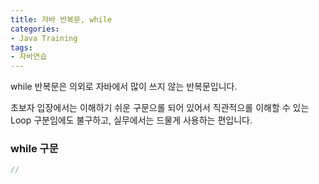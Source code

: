 ```yaml
---
title: 자바 반복문, while
categories:
- Java Training
tags:
- 자바연습
---
```


while 반복문은 의외로 자바에서 많이 쓰지 않는 반복문입니다.   

초보자 입장에서는 이해하기 쉬운 구문으롤 되어 있어서 직관적으롤 이해할 수 있는 Loop 구분임에도 불구하고, 실무에서는 드물게 사용하는 편입니다.   

### while 구문

```java
//
```
